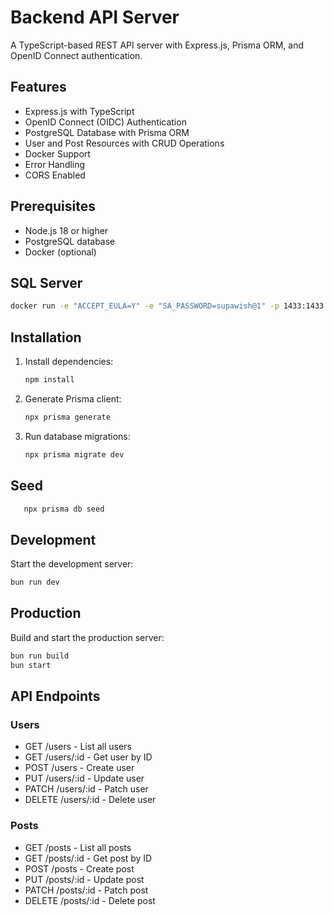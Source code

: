# Backend API Server

A TypeScript-based REST API server with Express.js, Prisma ORM, and OpenID Connect authentication.

## Features

- Express.js with TypeScript
- OpenID Connect (OIDC) Authentication
- PostgreSQL Database with Prisma ORM
- User and Post Resources with CRUD Operations
- Docker Support
- Error Handling
- CORS Enabled

## Prerequisites

- Node.js 18 or higher
- PostgreSQL database
- Docker (optional)

## SQL Server

```bash
docker run -e "ACCEPT_EULA=Y" -e "SA_PASSWORD=supawish@1" -p 1433:1433 --name sql_server -h sql_server -d mcr.microsoft.com/azure-sql-edge
```

## Installation

1. Install dependencies:

   ```bash
   npm install
   ```

2. Generate Prisma client:

   ```bash
   npx prisma generate
   ```

3. Run database migrations:
   ```bash
   npx prisma migrate dev
   ```

## Seed

```bash
   npx prisma db seed
```

## Development

Start the development server:

```bash
bun run dev
```

## Production

Build and start the production server:

```bash
bun run build
bun start
```

## API Endpoints

### Users

- GET /users - List all users
- GET /users/:id - Get user by ID
- POST /users - Create user
- PUT /users/:id - Update user
- PATCH /users/:id - Patch user
- DELETE /users/:id - Delete user

### Posts

- GET /posts - List all posts
- GET /posts/:id - Get post by ID
- POST /posts - Create post
- PUT /posts/:id - Update post
- PATCH /posts/:id - Patch post
- DELETE /posts/:id - Delete post
